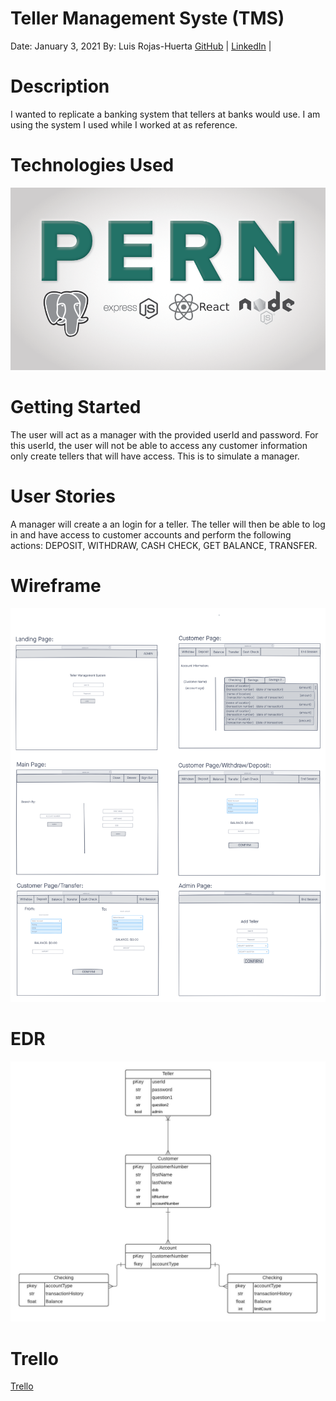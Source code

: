 # Teller Management Syste (TMS)


Date: January 3, 2021
By: Luis Rojas-Huerta
[GitHub](https://github.com/lrojash) |
[LinkedIn](https://www.linkedin.com/in/luisrojashuerta/) |

# Description
I wanted to replicate a banking system that tellers at banks would use. I am using the system I used while I worked at as reference.

# Technologies Used
![CDH](images/pern.png)

# Getting Started
The user will act as a manager with the provided userId and password. For this userId, the user will not be able to access any customer information only create tellers that will have access. This is to simulate a manager. 

# User Stories
A manager will create a an login for a teller. The teller will then be able to log in and have access to customer accounts and perform the following actions: DEPOSIT, WITHDRAW, CASH CHECK, GET BALANCE, TRANSFER.

# Wireframe
![CDH](images/ERD-TMS.png)

# EDR
![CDH](images/wire-tms.jpeg)

# Trello
[Trello](https://trello.com/b/x67vNe5j/tms)